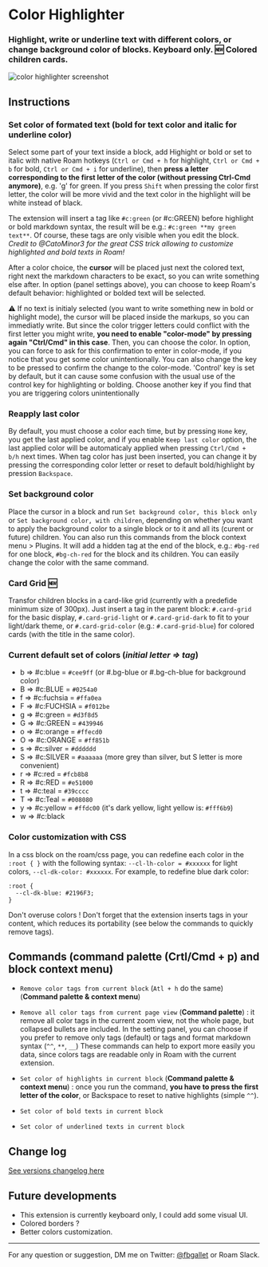 # Color Highlighter

### Highlight, write or underline text with different colors, or change background color of blocks. Keyboard only. 🆕 Colored children cards.

![color highlighter screenshot](https://github.com/fbgallet/roam-extension-color-highlighter/assets/74436347/98cbe563-0e19-46bd-ab07-794fdd31fa23)

## Instructions

### Set color of formated text (bold for text color and italic for underline color)
Select some part of your text inside a block, add Highight or bold or set to italic with native Roam hotkeys (`Ctrl or Cmd + h` for highlight, `Ctrl or Cmd + b` for bold, `Ctrl or Cmd + i` for underline), then **press a letter corresponding to the first letter of the color (**without pressing Ctrl-Cmd anymore**)**, e.g. 'g' for green. If you press `Shift` when pressing the color first letter, the color will be more vivid and the text color in the highlight will be white instead of black.

The extension will insert a tag like `#c:green` (or #c:GREEN) before highlight or bold markdown syntax, the result will be e.g.: `#c:green **my green text**`. Of course, these tags are only visible when you edit the block. _Credit to @CatoMinor3 for the great CSS trick allowing to customize highlighted and bold texts in Roam!_

After a color choice, the **cursor** will be placed just next the colored text, right next the markdown characters to be exact, so you can write something else after. In option (panel settings above), you can choose to keep Roam's default behavior: highlighted or bolded text will be selected.

⚠️ If no text is initialy selected (you want to write something new in bold or highlight mode), the cursor will be placed inside the markups, so you can immediatly write. But since the color trigger letters could conflict with the first letter you might write, **you need to enable "color-mode" by pressing again "Ctrl/Cmd" in this case**. Then, you can choose the color. In option, you can force to ask for this confirmation to enter in color-mode, if you notice that you get some color unintentionally. You can also change the key to be pressed to confirm the change to the color-mode. 'Control' key is set by default, but it can cause some confusion with the usual use of the control key for highlighting or bolding. Choose another key if you find that you are triggering colors unintentionally

### Reapply last color
By default, you must choose a color each time, but by pressing `Home` key, you get the last applied color, and if you enable `Keep last color` option, the last applied color will be automaticaly applied when pressing `Ctrl/Cmd + b/h` next times. When tag color has just been inserted, you can change it by pressing the corresponding color letter or reset to default bold/highlight by pression `Backspace`.

### Set background color
Place the cursor in a block and run `Set background color, this block only` or `Set background color, with children`, depending on whether you want to apply the background color to a single block or to it and all its (curent or future) children. You can also run this commands from the block context menu > Plugins. It will add a hidden tag at the end of the block, e.g.: `#bg-red` for one block, `#bg-ch-red` for the block and its children. You can easily change the color with the same command.

### Card Grid 🆕
Transfor children blocks in a card-like grid (currently with a predefide minimum size of 300px). Just insert a tag in the parent block: `#.card-grid` for the basic display, `#.card-grid-light` or `#.card-grid-dark` to fit to your light/dark theme, or `#.card-grid-color` (e.g.: `#.card-grid-blue`) for colored cards (with the title in the same color).

### Current default set of colors (_initial letter ⇒ tag_)

- b ⇒ #c:blue = `#cee9ff` (or #.bg-blue or #.bg-ch-blue for background color)
- B ⇒ #c:BLUE = `#0254a0`
- f ⇒ #c:fuchsia = `#ffa0ea`
- F ⇒ #c:FUCHSIA = `#f012be`
- g ⇒ #c:green = `#d3f8d5`
- G ⇒ #c:GREEN = `#439946`
- o ⇒ #c:orange = `#ffecd0`
- O ⇒ #c:ORANGE = `#ff851b`
- s ⇒ #c:silver = `#dddddd`
- S ⇒ #c:SILVER = `#aaaaaa` (more grey than silver, but S letter is more convenient)
- r ⇒ #c:red = `#fcb8b8`
- R ⇒ #c:RED = `#e51000`
- t ⇒ #c:teal = `#39cccc`
- T => #c:Teal = `#008080`
- y ⇒ #c:yellow = `#ffdc00` (it's dark yellow, light yellow is: `#fff6b9`)
- w ⇒ #c:black

### Color customization with CSS
In a css block on the roam/css page, you can redefine each color in the `:root { }` with the following syntax: `--cl-lh-color = #xxxxxx` for light colors, `--cl-dk-color: #xxxxxx`. For example, to redefine blue dark color:
```
:root {
  --cl-dk-blue: #2196F3;
}
```

Don't overuse colors ! Don't forget that the extension inserts tags in your content, which reduces its portability (see below the commands to quickly remove tags).


## Commands (command palette (Crtl/Cmd + p) and block context menu)

- `Remove color tags from current block` (`Atl + h` do the same) (__Command palette & context menu__)
- `Remove all color tags from current page view` (__Command palette__) : it remove all color tags in  the current zoom view, not the whole page, but collapsed bullets are included.
In the setting panel, you can choose if you prefer to remove only tags (default) or tags and format markdown syntax (`^^`, `**`, `__`)
These commands can help to export more easily you data, since colors tags are readable only in Roam with the current extension.

- `Set color of highlights in current block` (__Command palette & context menu__) : once you run the command, **you have to press the first letter of the color**, or Backspace to reset to native highlights (simple `^^`).
- `Set color of bold texts in current block`
- `Set color of underlined texts in current block`

## Change log
  [See versions changelog here](https://github.com/fbgallet/roam-extension-color-highlighter/edit/main/CHANGELOG.md)

## Future developments

- This extension is currently keyboard only, I could add some visual UI.
- Colored borders ?
- Better colors customization.

---

For any question or suggestion, DM me on Twitter: [@fbgallet](https://twitter.com/fbgallet) or Roam Slack.
